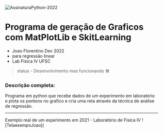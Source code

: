 ![AssinaturaPython-2022](https://user-images.githubusercontent.com/18576857/160958878-633ee958-58df-48f1-b24b-12670cfd213f.png)
# Programa de geração de Graficos com MatPlotLib e SkitLearning
- Joao Florentino Dev 2022 
- para regressão linear 
- Lab Física IV UFSC 
> status - Desenvolvimento mas funcionando 🛠️
### Descrição completa:
Programa em python que recebe dados  de um experimento em laboratório e 
plota os pontons no grafico e cria uma reta através da técnica de análise de regressão.
***
Exemplo real de um experimento em 2021 - Laboratório de Fisica IV
![TelaexempoJoao](


